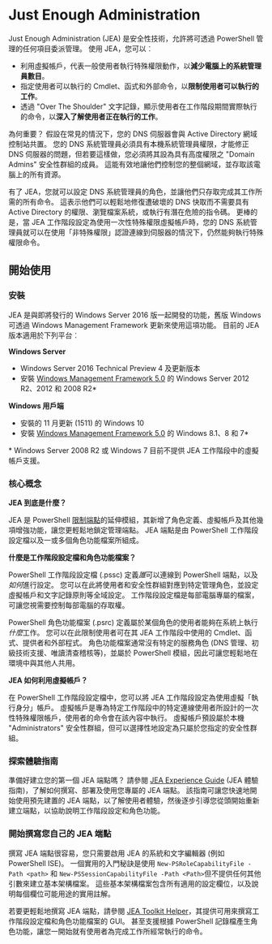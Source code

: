 # Just Enough Administration
Just Enough Administration (JEA) 是安全性技術，允許將可透過 PowerShell 管理的任何項目委派管理。
使用 JEA，您可以︰
- 利用虛擬帳戶，代表一般使用者執行特殊權限動作，以**減少電腦上的系統管理員數目**。
- 指定使用者可以執行的 Cmdlet、函式和外部命令，以**限制使用者可以執行的工作**。
- 透過 "Over The Shoulder" 文字記錄，顯示使用者在工作階段期間實際執行的命令，以**深入了解使用者正在執行的工作**。

為何重要？
假設在常見的情況下，您的 DNS 伺服器會與 Active Directory 網域控制站共置。
您的 DNS 系統管理員必須具有本機系統管理員權限，才能修正 DNS 伺服器的問題，但若要這樣做，您必須將其設為具有高度權限之 "Domain Admins" 安全性群組的成員。
這能有效地讓他們控制您的整個網域，並存取該電腦上的所有資源。

有了 JEA，您就可以設定 DNS 系統管理員的角色，並讓他們只存取完成其工作所需的所有命令。
這表示他們可以輕鬆地修復遭破壞的 DNS 快取而不需要具有 Active Directory 的權限、瀏覽檔案系統，或執行有潛在危險的指令碼。
更棒的是，當 JEA 工作階段設定為使用一次性特殊權限虛擬帳戶時，您的 DNS 系統管理員就可以在使用「非特殊權限」認證連線到伺服器的情況下，仍然能夠執行特殊權限命令。

## 開始使用

### 安裝
JEA 是與即將發行的 Windows Server 2016 版一起開發的功能，舊版 Windows 可透過 Windows Management Framework 更新來使用這項功能。
目前的 JEA 版本適用於下列平台︰

**Windows Server**
- Windows Server 2016 Technical Preview 4 及更新版本
- 安裝 [Windows Management Framework 5.0](https://www.microsoft.com/en-us/download/details.aspx?id=50395) 的 Windows Server 2012 R2、2012 和 2008 R2\*

**Windows 用戶端**
- 安裝的 11 月更新 (1511) 的 Windows 10
- 安裝 [Windows Management Framework 5.0](https://www.microsoft.com/en-us/download/details.aspx?id=50395) 的 Windows 8.1、8 和 7\*

\* Windows Server 2008 R2 或 Windows 7 目前不提供 JEA 工作階段中的虛擬帳戶支援。


### 核心概念
**JEA 到底是什麼？**

JEA 是 PowerShell [限制端點](http://blogs.technet.com/b/heyscriptingguy/archive/2014/03/31/introduction-to-powershell-endpoints.aspx)的延伸模組，其新增了角色定義、虛擬帳戶及其他幾項增強功能，讓您更輕鬆地鎖定管理端點。
JEA 端點是由 PowerShell 工作階段設定檔以及一或多個角色功能檔案所組成。

**什麼是工作階段設定檔和角色功能檔案？**

PowerShell 工作階段設定檔 (.pssc) 定義*誰*可以連線到 PowerShell 端點，以及*如何*進行設定。
您可以在此將使用者和安全性群組對應到特定管理角色，並設定虛擬帳戶和文字記錄原則等全域設定。
工作階段設定檔是每部電腦專屬的檔案，可讓您視需要控制每部電腦的存取權。

PowerShell 角色功能檔案 (.psrc) 定義屬於某個角色的使用者能夠在系統上執行*什麼*工作。
您可以在此限制使用者可在其 JEA 工作階段中使用的 Cmdlet、函式、提供者和外部程式。
角色功能檔案通常沒有特定的服務角色 (DNS 管理、初級技術支援、唯讀清查稽核等)，並屬於 PowerShell 模組，因此可讓您輕鬆地在環境中與其他人共用。

**JEA 如何利用虛擬帳戶？**

在 PowerShell 工作階段設定檔中，您可以將 JEA 工作階段設定為使用虛擬「執行身分」帳戶。
虛擬帳戶是專為特定工作階段中的特定連線使用者所設計的一次性特殊權限帳戶，使用者的命令會在該內容中執行。
虛擬帳戶預設屬於本機 "Administrators" 安全性群組，但可以選擇性地設定為只屬於您指定的安全性群組。

### 探索體驗指南
準備好建立您的第一個 JEA 端點嗎？
請參閱 [JEA Experience Guide](jea-uide.md) (JEA 體驗指南)，了解如何撰寫、部署及使用您專屬的 JEA 端點。
該指南可讓您快速地開始使用預先建置的 JEA 端點，以了解使用者體驗，然後逐步引導您從頭開始重新建立端點，以協助說明工作階段設定和角色功能。

### 開始撰寫您自己的 JEA 端點
撰寫 JEA 端點很容易，您只需要啟用 JEA 的系統和文字編輯器 (例如 PowerShell ISE)。
一個實用的入門秘訣是使用 `New-PSRoleCapabilityFile -Path <path>` 和 `New-PSSessionCapabilityFile -Path <Path>`但不提供任何其他引數來建立基本架構檔案。
這些基本架構檔案包含所有適用的設定欄位，以及說明每個欄位可能用途的實用註解。

若要更輕鬆地撰寫 JEA 端點，請參閱 [JEA Toolkit Helper](http://blogs.technet.com/b/privatecloud/archive/2015/12/20/introducing-the-updated-jea-helper-tool.aspx)，其提供可用來撰寫工作階段設定檔和角色功能檔案的 GUI。
甚至支援根據 PowerShell 記錄檔產生角色功能，讓您一開始就有使用者為完成工作所經常執行的命令。


<!--HONumber=Jun16_HO1-->


